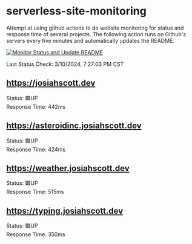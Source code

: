 # serverless-site-monitoring
Attempt at using github actions to do website monitoring for status and response time of several projects. The following action runs on Github's servers every five minutes and automatically updates the README.  

[![Monitor Status and Update README](https://github.com/JosiahSco/serverless-site-monitoring/actions/workflows/monitor.yaml/badge.svg)](https://github.com/JosiahSco/serverless-site-monitoring/actions/workflows/monitor.yaml)

Last Status Check: 3/10/2024, 7:27:03 PM CST

## https://josiahscott.dev
Status: 🟩UP  
Response Time: 442ms

## https://asteroidinc.josiahscott.dev
Status: 🟩UP  
Response Time: 424ms

## https://weather.josiahscott.dev
Status: 🟩UP  
Response Time: 515ms

## https://typing.josiahscott.dev
Status: 🟩UP  
Response Time: 350ms

